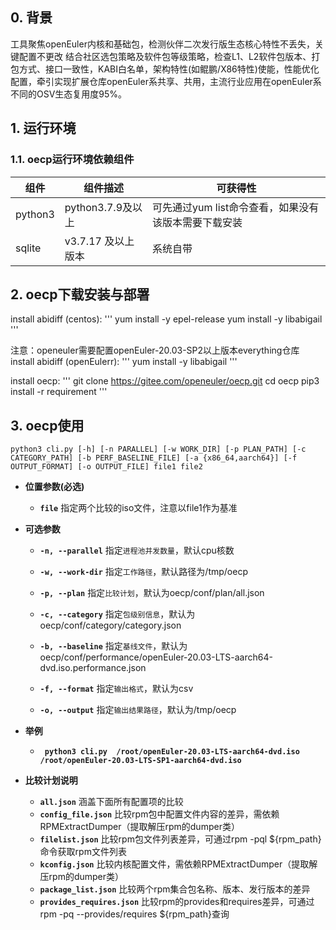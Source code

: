 ## 0. 背景

工具聚焦openEuler内核和基础包，检测伙伴二次发行版生态核心特性不丢失，关键配置不更改 结合社区选包策略及软件包等级策略，检查L1、L2软件包版本、打包方式、接口一致性，KABI白名单，架构特性(如鲲鹏/X86特性)使能，性能优化配置，牵引实现扩展仓库openEuler系共享、共用，主流行业应用在openEuler系不同的OSV生态复用度95%。

## 1. 运行环境

### 1.1. oecp运行环境依赖组件

| 组件      | 组件描述                                                     | 可获得性                                             |
| --------- | ------------------------------------------------------------ | ---------------------------------------------------- |
| python3   | python3.7.9及以上| 可先通过yum list命令查看，如果没有该版本需要下载安装 |
| sqlite    | v3.7.17 及以上版本                                           | 系统自带                                             |


## 2. oecp下载安装与部署


install abidiff (centos): ''' yum install -y epel-release yum install -y libabigail '''

注意：openeuler需要配置openEuler-20.03-SP2以上版本everything仓库
install abidiff (openEulerr): ''' yum install -y libabigail '''

install oecp:
'''
git clone https://gitee.com/openeuler/oecp.git
cd oecp
pip3 install -r requirement
'''

## 3. oecp使用

`python3 cli.py [-h] [-n PARALLEL] [-w WORK_DIR] [-p PLAN_PATH]
                [-c CATEGORY_PATH] [-b PERF_BASELINE_FILE] [-a {x86_64,aarch64}]
                [-f OUTPUT_FORMAT] [-o OUTPUT_FILE]
                file1 file2`
* **位置参数(必选)**
  * **`file`**
    指定两个比较的iso文件，注意以file1作为基准

* **可选参数**

  * **`-n, --parallel`**
    指定`进程池并发数量`，默认cpu核数

  * **`-w, --work-dir`**
    指定`工作路径`，默认路径为/tmp/oecp
  
  * **`-p, --plan`**
    指定`比较计划`，默认为oecp/conf/plan/all.json

  * **`-c, --category`**
    指定`包级别信息`，默认为oecp/conf/category/category.json

  * **`-b, --baseline`**
    指定`基线文件`，默认为oecp/conf/performance/openEuler-20.03-LTS-aarch64-dvd.iso.performance.json


  * **`-f, --format`**
    指定`输出格式`，默认为csv

  * **`-o, --output`**
    指定`输出结果路径`，默认为/tmp/oecp
    
* **举例**

  * **` python3 cli.py  /root/openEuler-20.03-LTS-aarch64-dvd.iso /root/openEuler-20.03-LTS-SP1-aarch64-dvd.iso`**

* **比较计划说明**
  * **`all.json`**
    涵盖下面所有配置项的比较
  * **`config_file.json`**
    比较rpm包中配置文件内容的差异，需依赖RPMExtractDumper（提取解压rpm的dumper类）
  * **`filelist.json`**
    比较rpm包文件列表差异，可通过rpm -pql ${rpm_path}命令获取rpm文件列表
  * **`kconfig.json`**
    比较内核配置文件，需依赖RPMExtractDumper（提取解压rpm的dumper类）
  * **`package_list.json`**
    比较两个rpm集合包名称、版本、发行版本的差异
  * **`provides_requires.json`**
    比较rpm的provides和requires差异，可通过rpm -pq --provides/requires ${rpm_path}查询




